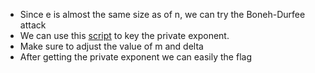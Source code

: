 - Since e is almost the same size as of n, we can try the Boneh-Durfee attack
- We can use this [script](https://github.com/mimoo/RSA-and-LLL-attacks/blob/master/boneh_durfee.sage) to key the private exponent.
- Make sure to adjust the value of m and delta
- After getting the private exponent we can easily the flag

